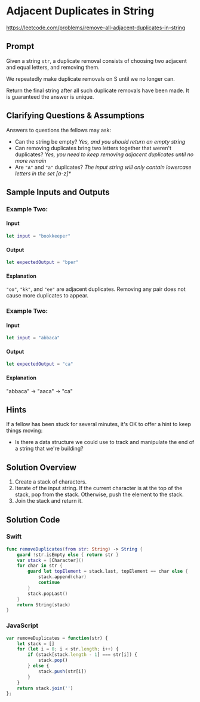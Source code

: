 # Adjacent Duplicates in String

https://leetcode.com/problems/remove-all-adjacent-duplicates-in-string

## Prompt

Given a string `str`, a duplicate removal consists of choosing two adjacent and equal letters, and removing them.

We repeatedly make duplicate removals on S until we no longer can.

Return the final string after all such duplicate removals have been made.  It is guaranteed the answer is unique.

## Clarifying Questions & Assumptions

Answers to questions the fellows may ask:

- Can the string be empty? _Yes, and you should return an empty string_
- Can removing duplicates bring two letters together that weren't duplicates? _Yes, you need to keep removing adjacent duplicates until no more remain_
- Are `"A"` and `"a"` duplicates? _The input string will only contain lowercase letters in the set [a-z]*_

## Sample Inputs and Outputs

### Example Two:

#### Input

```swift
let input = "bookkeeper"
```

#### Output

```swift
let expectedOutput = "bper"
```
#### Explanation

`"oo"`, `"kk"`, and `"ee"` are adjacent duplicates.  Removing any pair does not cause more duplicates to appear.

### Example Two:

#### Input

```swift
let input = "abbaca"
```

#### Output

```swift
let expectedOutput = "ca"
```
#### Explanation

"abbaca" -> "aaca" -> "ca"

## Hints

If a fellow has been stuck for several minutes, it's OK to offer a hint to keep things moving:

- Is there a data structure we could use to track and manipulate the end of a string that we're building?

## Solution Overview

1. Create a stack of characters.
1. Iterate of the input string.  If the current character is at the top of the stack, pop from the stack.  Otherwise, push the element to the stack.
1. Join the stack and return it.

## Solution Code

### Swift


```swift
func removeDuplicates(from str: String) -> String {
    guard !str.isEmpty else { return str }
    var stack = [Character]()
    for char in str {
        guard let topElement = stack.last, topElement == char else {
            stack.append(char)
            continue
        }
        stack.popLast()
    }
    return String(stack)
}
```

### JavaScript

```js
var removeDuplicates = function(str) {    
    let stack = []
    for (let i = 0; i < str.length; i++) {
        if (stack[stack.length - 1] === str[i]) {
            stack.pop()
        } else {
            stack.push(str[i])
        }
    }
    return stack.join('')
};
```
